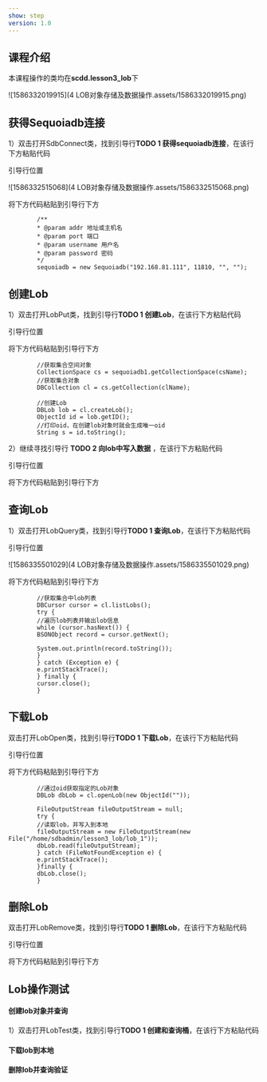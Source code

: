 ```yaml
---
show: step
version: 1.0 
---
```


## 课程介绍



本课程操作的类均在**scdd.lesson3_lob**下

![1586332019915](4 LOB对象存储及数据操作.assets/1586332019915.png)

## 获得Sequoiadb连接

1）双击打开SdbConnect类，找到引导行**TODO 1 获得sequoiadb连接**，在该行下方粘贴代码

引导行位置

![1586332515068](4 LOB对象存储及数据操作.assets/1586332515068.png)

将下方代码粘贴到引导行下方

```
        /**
        * @param addr 地址或主机名
        * @param port 端口
        * @param username 用户名
        * @param password 密码
        */
        sequoiadb = new Sequoiadb("192.168.81.111", 11810, "", "");
```

## 创建Lob

1）双击打开LobPut类，找到引导行**TODO 1 创建Lob**，在该行下方粘贴代码

引导行位置



将下方代码粘贴到引导行下方

```
        //获取集合空间对象
        CollectionSpace cs = sequoiadb1.getCollectionSpace(csName);
        //获取集合对象
        DBCollection cl = cs.getCollection(clName);

        //创建Lob
        DBLob lob = cl.createLob();
        ObjectId id = lob.getID();
        //打印oid，在创建lob对象时就会生成唯一oid
        String s = id.toString();
```

2）继续寻找引导行  **TODO 2 向lob中写入数据**  ，在该行下方粘贴代码

引导行位置



将下方代码粘贴到引导行下方



## 查询Lob

1）双击打开LobQuery类，找到引导行**TODO 1 查询Lob**，在该行下方粘贴代码

引导行位置

![1586335501029](4 LOB对象存储及数据操作.assets/1586335501029.png)

将下方代码粘贴到引导行下方

```
        //获取集合中lob列表
        DBCursor cursor = cl.listLobs();
        try {
        //遍历lob列表并输出lob信息
        while (cursor.hasNext()) {
        BSONObject record = cursor.getNext();

        System.out.println(record.toString());
        }
        } catch (Exception e) {
        e.printStackTrace();
        } finally {
        cursor.close();
        }
```

## 下载Lob

双击打开LobOpen类，找到引导行**TODO 1 下载Lob**，在该行下方粘贴代码

引导行位置



将下方代码粘贴到引导行下方

```
        //通过oid获取指定的Lob对象
        DBLob dbLob = cl.openLob(new ObjectId(""));

        FileOutputStream fileOutputStream = null;
        try {
        //读取lob，并写入到本地
        fileOutputStream = new FileOutputStream(new File("/home/sdbadmin/lesson3_lob/lob_1"));
        dbLob.read(fileOutputStream);
        } catch (FileNotFoundException e) {
        e.printStackTrace();
        }finally {
        dbLob.close();
        }
```

## 删除Lob

双击打开LobRemove类，找到引导行**TODO 1 删除Lob**，在该行下方粘贴代码

引导行位置



将下方代码粘贴到引导行下方







## Lob操作测试

#### 创建lob对象并查询

1）双击打开LobTest类，找到引导行**TODO  1 创建和查询桶**，在该行下方粘贴代码



#### 下载lob到本地



#### 删除lob并查询验证

